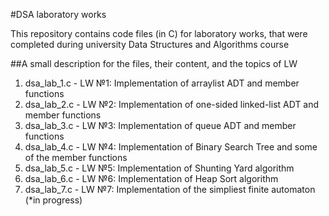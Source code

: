 #DSA laboratory works 

This repository contains code files (in C) for laboratory works, that were completed during university Data Structures and Algorithms course

##A small description for the files, their content, and the topics of LW

1. dsa_lab_1.c - LW №1: Implementation of arraylist ADT and member functions
2. dsa_lab_2.c - LW №2: Implementation of one-sided linked-list ADT and member functions
3. dsa_lab_3.c - LW №3: Implementation of queue ADT and member functions
4. dsa_lab_4.c - LW №4: Implementation of Binary Search Tree and some of the member functions
5. dsa_lab_5.c - LW №5: Implementation of Shunting Yard algorithm
6. dsa_lab_6.c - LW №6: Implementation of Heap Sort algorithm
7. dsa_lab_7.c - LW №7: Implementation of the simpliest finite automaton (*in progress)
